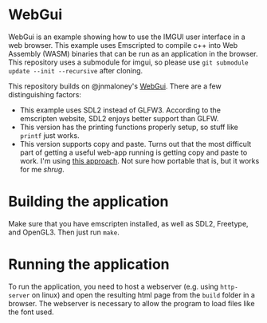 # WebGui
WebGui is an example showing how to use the IMGUI user interface in a web browser. This example uses Emscripted to compile c++ into Web Assembly (WASM) binaries that can be run as an application in the browser.
This repository uses a submodule for imgui, so please use `git submodule update --init --recursive` after cloning.

This repository builds on @jnmaloney's [WebGui](https://github.com/jnmaloney/WebGui). There are a few distinguishing factors:
 * This example uses SDL2 instead of GLFW3. According to the emscripten website, SDL2 enjoys better support than GLFW.
 * This version has the printing functions properly setup, so stuff like `printf` just works.
 * This version supports copy and paste. Turns out that the most difficult part of getting a useful web-app running is getting copy and paste to work. I'm using [this approach](https://github.com/pthom/hello_imgui/issues/3#issuecomment-873401502). Not sure how portable that is, but it works for me *shrug*.

# Building the application
Make sure that you have emscripten installed, as well as SDL2, Freetype, and OpenGL3. Then just run `make`.

# Running the application
To run the application, you need to host a webserver (e.g. using `http-server` on linux) and open the resulting html page from the `build` folder in a browser. The webserver is necessary to allow the program to load files like the font used.
